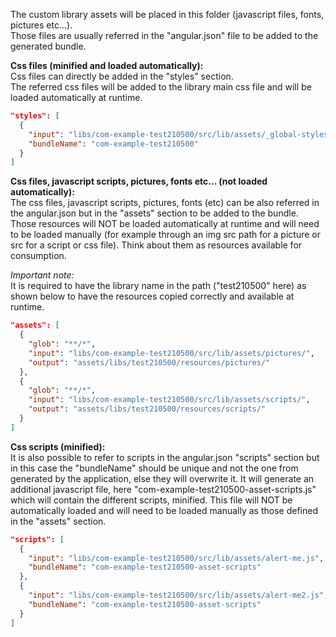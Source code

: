 The custom library assets will be placed in this folder (javascript files, fonts, pictures etc...).  
Those files are usually referred in the "angular.json" file to be added to the generated bundle.  

**Css files (minified and loaded automatically):**  
Css files can directly be added in the "styles" section.  
The referred css files will be added to the library main css file and will be loaded automatically at runtime.
```json
"styles": [
  {
    "input": "libs/com-example-test210500/src/lib/assets/_global-styles.scss",
    "bundleName": "com-example-test210500"
  }
]
```
 
**Css files, javascript scripts, pictures, fonts etc... (not loaded automatically):**   
The css files, javascript scripts, pictures, fonts (etc) can be also referred in the angular.json but in the "assets" section to be added to the bundle.
Those resources will NOT be loaded automatically at runtime and will need to be loaded manually (for example through an img src path for a picture or src for a script or css file). Think about them as resources available for consumption.

_Important note:_  
It is required to have the library name in the path ("test210500" here) as shown below to have the resources copied correctly and available at runtime. 
```json
"assets": [
  {
    "glob": "**/*",
    "input": "libs/com-example-test210500/src/lib/assets/pictures/",
    "output": "assets/libs/test210500/resources/pictures/"
  },
  {
    "glob": "**/*",
    "input": "libs/com-example-test210500/src/lib/assets/scripts/",
    "output": "assets/libs/test210500/resources/scripts/"
  }
]
```
  

**Css scripts (minified):**  
It is also possible to refer to scripts in the angular.json "scripts" section but in this case the "bundleName" should be unique and not the one from generated by the application, else they will overwrite it. It will generate an additional javascript file, here "com-example-test210500-asset-scripts.js" which will contain the different scripts, minified. This file will NOT be automatically loaded and will need to be loaded manually as those defined in the "assets" section.
```json
"scripts": [
  {
    "input": "libs/com-example-test210500/src/lib/assets/alert-me.js",
    "bundleName": "com-example-test210500-asset-scripts"
  },
  {
    "input": "libs/com-example-test210500/src/lib/assets/alert-me2.js",
    "bundleName": "com-example-test210500-asset-scripts"
  }
]
```
